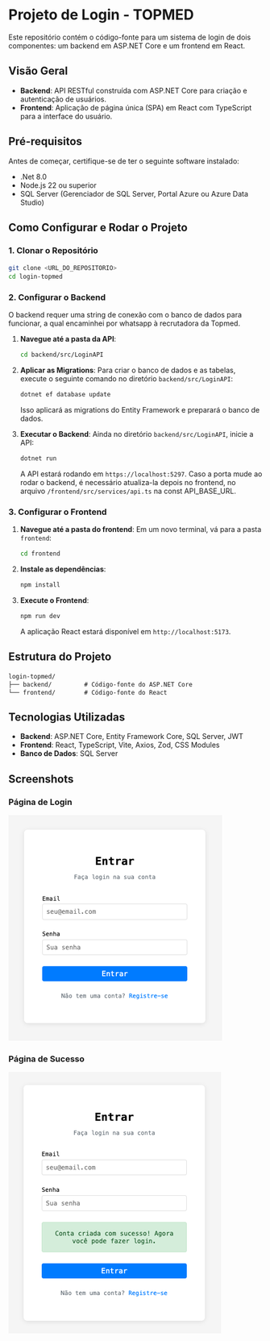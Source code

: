 # Projeto de Login - TOPMED

Este repositório contém o código-fonte para um sistema de login de dois componentes: um backend em ASP.NET Core e um frontend em React.

## Visão Geral

-   **Backend**: API RESTful construída com ASP.NET Core para criação e autenticação de usuários.
-   **Frontend**: Aplicação de página única (SPA) em React com TypeScript para a interface do usuário.

## Pré-requisitos

Antes de começar, certifique-se de ter o seguinte software instalado:

- .Net 8.0
- Node.js 22 ou superior
- SQL Server (Gerenciador de SQL Server, Portal Azure ou Azure Data Studio)

## Como Configurar e Rodar o Projeto

### 1. Clonar o Repositório

```bash
git clone <URL_DO_REPOSITORIO>
cd login-topmed
```

### 2. Configurar o Backend

O backend requer uma string de conexão com o banco de dados para funcionar, a qual encaminhei por whatsapp à recrutadora da Topmed.

1.  **Navegue até a pasta da API**:
    ```bash
    cd backend/src/LoginAPI
    ```

2.  **Aplicar as Migrations**:
    Para criar o banco de dados e as tabelas, execute o seguinte comando no diretório `backend/src/LoginAPI`:

    ```bash
    dotnet ef database update
    ```
    Isso aplicará as migrations do Entity Framework e preparará o banco de dados.

3.  **Executar o Backend**:
    Ainda no diretório `backend/src/LoginAPI`, inicie a API:

    ```bash
    dotnet run
    ```
    A API estará rodando em `https://localhost:5297`. 
    Caso a porta mude ao rodar o backend, é necessário atualiza-la depois no frontend, no arquivo `/frontend/src/services/api.ts` na const API_BASE_URL.

### 3. Configurar o Frontend

1.  **Navegue até a pasta do frontend**:
    Em um novo terminal, vá para a pasta `frontend`:

    ```bash
    cd frontend
    ```

2.  **Instale as dependências**:
    ```bash
    npm install
    ```

3.  **Execute o Frontend**:
    ```bash
    npm run dev
    ```
    A aplicação React estará disponível em `http://localhost:5173`.

## Estrutura do Projeto

```
login-topmed/
├── backend/         # Código-fonte do ASP.NET Core
└── frontend/        # Código-fonte do React
```

## Tecnologias Utilizadas

-   **Backend**: ASP.NET Core, Entity Framework Core, SQL Server, JWT
-   **Frontend**: React, TypeScript, Vite, Axios, Zod, CSS Modules
-   **Banco de Dados**: SQL Server

## Screenshots

### Página de Login

![Página de Login](./frontend/src/assets/print-login.png)

### Página de Sucesso

![Página de Sucesso](./frontend/src/assets/print-success.png)